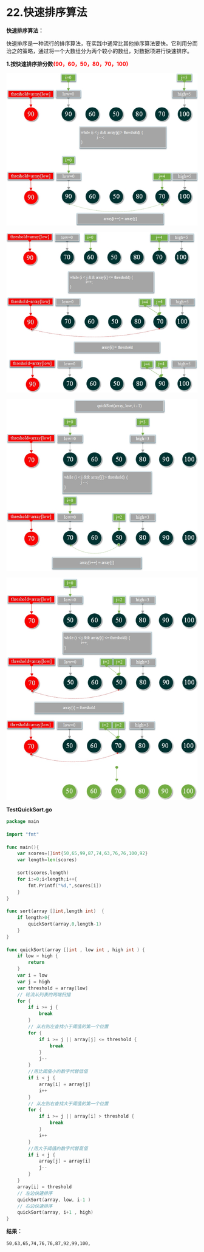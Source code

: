# 22.快速排序算法

**快速排序算法：**

快速排序是一种流行的排序算法，在实践中通常比其他排序算法要快。它利用分而治之的策略，通过将一个大数组分为两个较小的数组，对数据项进行快速排序。

**1.按快速排序排分数<font color="red">{90，60，50，80，70，100}</font>**

![img](images/Image00091.jpg)

![img](images/Image00092.jpg)

![img](images/Image00093.jpg)

![img](images/Image00094.jpg)

**TestQuickSort.go**

```go
package main

import "fmt"

func main(){
	var scores=[]int{50,65,99,87,74,63,76,76,100,92}
	var length=len(scores)

	sort(scores,length)
	for i:=0;i<length;i++{
		fmt.Printf("%d,",scores[i])
	}
}

func sort(array []int,length int)  {
	if length>0{
		quickSort(array,0,length-1)
	}
}

func quickSort(array []int , low int , high int ) {
	if low > high {
		return
	}
	var i = low
	var j = high
	var threshold = array[low]
	// 轮流从列表的两端扫描
	for {
		if i >= j {
			break
		}
		// 从右到左查找小于阈值的第一个位置
		for {
			if i >= j || array[j] <= threshold {
				break
			}
			j--
		}
		//用比阈值小的数字代替低值
		if i < j {
			array[i] = array[j]
			i++
		}
		// 从左到右查找大于阈值的第一个位置
		for {
			if i >= j || array[i] > threshold {
				break
			}
			i++
		}
		//用大于阈值的数字代替高值
		if i < j {
			array[j] = array[i]
			j--
		}
	}
	array[i] = threshold
	// 左边快速排序
	quickSort(array, low, i-1 )
	// 右边快速排序
	quickSort(array, i+1 , high)
}
```

**结果：**

```
50,63,65,74,76,76,87,92,99,100,
```

